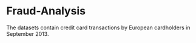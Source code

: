# Fraud-Analysis
The datasets contain credit card transactions by European cardholders in September 2013.
